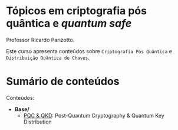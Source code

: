 #  Tópicos em criptografia pós quântica e *quantum safe*

Professor Ricardo Parizotto.

Este curso apresenta conteúdos sobre `Criptografia Pós Quântica` e `Distribuição Quântica de Chaves`.

# Sumário de conteúdos

Conteúdos:

- **Base/**
    - [PQC & QKD](./conteudos/base/PQC-x-QKD.md): Post-Quantum Cryptography & Quantum Key Distribution
